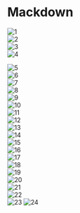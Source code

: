 Mackdown
====

![1](mackdown/1.png)
<br>
![2](mackdown/2.png)
<br>
![3](mackdown/3.jpg)
<br>
![4](mackdown/4.png)

![5](mackdown/5.jpg)
<br>
![6](mackdown/6.jpg)
<br>
![7](mackdown/7.jpg)
<br>
![8](mackdown/8.jpg)
<br>
![9](mackdown/9.jpg)
<br>
![10](mackdown/10.png)
<br>
![11](mackdown/11.png)
<br>
![12](mackdown/12.png)
<br>
![13](mackdown/13.png)
<br>
![14](mackdown/14.png)
<br>
![15](mackdown/15.png)
<br>
![16](mackdown/16.png)
<br>
![17](mackdown/17.png)
<br>
![18](mackdown/18.png)
<br>
![19](mackdown/19.png)
<br>
![20](mackdown/20.png)
<br>
![21](mackdown/21.png)
<br>
![22](mackdown/22.png)
<br>
![23](mackdown/23.png)
![24](mackdown/24.png)
